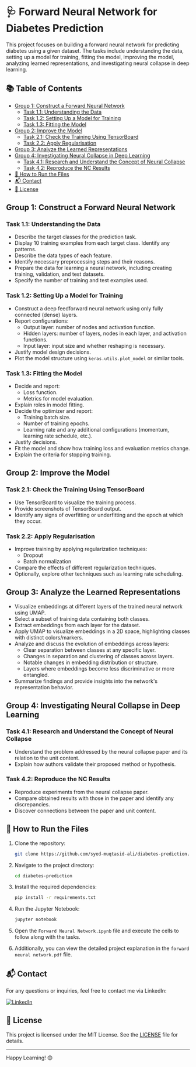# 🩺 Forward Neural Network for Diabetes Prediction

This project focuses on building a forward neural network for predicting diabetes using a given dataset. The tasks include understanding the data, setting up a model for training, fitting the model, improving the model, analyzing learned representations, and investigating neural collapse in deep learning.

## 📚 Table of Contents
- [Group 1: Construct a Forward Neural Network](#group-1-construct-a-forward-neural-network)
  - [Task 1.1: Understanding the Data](#task-11-understanding-the-data)
  - [Task 1.2: Setting Up a Model for Training](#task-12-setting-up-a-model-for-training)
  - [Task 1.3: Fitting the Model](#task-13-fitting-the-model)
- [Group 2: Improve the Model](#group-2-improve-the-model)
  - [Task 2.1: Check the Training Using TensorBoard](#task-21-check-the-training-using-tensorboard)
  - [Task 2.2: Apply Regularisation](#task-22-apply-regularisation)
- [Group 3: Analyze the Learned Representations](#group-3-analyze-the-learned-representations)
- [Group 4: Investigating Neural Collapse in Deep Learning](#group-4-investigating-neural-collapse-in-deep-learning)
  - [Task 4.1: Research and Understand the Concept of Neural Collapse](#task-41-research-and-understand-the-concept-of-neural-collapse)
  - [Task 4.2: Reproduce the NC Results](#task-42-reproduce-the-nc-results)
- [🚀 How to Run the Files](#how-to-run-the-files)
- [📬 Contact](#contact)
- [📜 License](#license)

## Group 1: Construct a Forward Neural Network

### Task 1.1: Understanding the Data
- Describe the target classes for the prediction task.
- Display 10 training examples from each target class. Identify any patterns.
- Describe the data types of each feature.
- Identify necessary preprocessing steps and their reasons.
- Prepare the data for learning a neural network, including creating training, validation, and test datasets.
- Specify the number of training and test examples used.

### Task 1.2: Setting Up a Model for Training
- Construct a deep feedforward neural network using only fully connected (dense) layers.
- Report configurations:
  - Output layer: number of nodes and activation function.
  - Hidden layers: number of layers, nodes in each layer, and activation functions.
  - Input layer: input size and whether reshaping is necessary.
- Justify model design decisions.
- Plot the model structure using `keras.utils.plot_model` or similar tools.

### Task 1.3: Fitting the Model
- Decide and report:
  - Loss function.
  - Metrics for model evaluation.
- Explain roles in model fitting.
- Decide the optimizer and report:
  - Training batch size.
  - Number of training epochs.
  - Learning rate and any additional configurations (momentum, learning rate schedule, etc.).
- Justify decisions.
- Fit the model and show how training loss and evaluation metrics change.
- Explain the criteria for stopping training.

## Group 2: Improve the Model

### Task 2.1: Check the Training Using TensorBoard
- Use TensorBoard to visualize the training process.
- Provide screenshots of TensorBoard output.
- Identify any signs of overfitting or underfitting and the epoch at which they occur.

### Task 2.2: Apply Regularisation
- Improve training by applying regularization techniques:
  - Dropout
  - Batch normalization
- Compare the effects of different regularization techniques.
- Optionally, explore other techniques such as learning rate scheduling.

## Group 3: Analyze the Learned Representations
- Visualize embeddings at different layers of the trained neural network using UMAP.
- Select a subset of training data containing both classes.
- Extract embeddings from each layer for the dataset.
- Apply UMAP to visualize embeddings in a 2D space, highlighting classes with distinct colors/markers.
- Analyze and discuss the evolution of embeddings across layers:
  - Clear separation between classes at any specific layer.
  - Changes in separation and clustering of classes across layers.
  - Notable changes in embedding distribution or structure.
  - Layers where embeddings become less discriminative or more entangled.
- Summarize findings and provide insights into the network's representation behavior.

## Group 4: Investigating Neural Collapse in Deep Learning

### Task 4.1: Research and Understand the Concept of Neural Collapse
- Understand the problem addressed by the neural collapse paper and its relation to the unit content.
- Explain how authors validate their proposed method or hypothesis.

### Task 4.2: Reproduce the NC Results
- Reproduce experiments from the neural collapse paper.
- Compare obtained results with those in the paper and identify any discrepancies.
- Discover connections between the paper and unit content.

## 🚀 How to Run the Files

1. Clone the repository:
    ```sh
    git clone https://github.com/syed-muqtasid-ali/diabetes-prediction.git
    ```

2. Navigate to the project directory:
    ```sh
    cd diabetes-prediction
    ```

3. Install the required dependencies:
    ```sh
    pip install -r requirements.txt
    ```

4. Run the Jupyter Notebook:
    ```sh
    jupyter notebook
    ```

5. Open the `Forward Neural Network.ipynb` file and execute the cells to follow along with the tasks.

6. Additionally, you can view the detailed project explanation in the `forward neural network.pdf` file.

## 📬 Contact
For any questions or inquiries, feel free to contact me via LinkedIn:

[![LinkedIn](https://img.shields.io/badge/LinkedIn-Profile-blue)](https://www.linkedin.com/in/syed-muqtasid-ali-91a0a623a/)

## 📜 License
This project is licensed under the MIT License. See the [LICENSE](LICENSE) file for details.

---
Happy Learning! 😊
